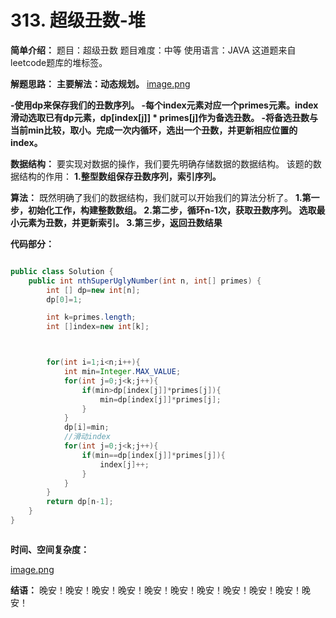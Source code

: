 # 313. 超级丑数-堆


**简单介绍：**
题目：超级丑数
题目难度：中等
使用语言：JAVA
这道题来自leetcode题库的堆标签。



**解题思路：**
**主要解法：动态规划。**
 [image.png](https://pic.leetcode-cn.com/9a4536684e94be81b9daf4cda57a3274c345359bc2f06da075e694f1f56d00d4-image.png)

**-使用dp来保存我们的丑数序列。
-每个index元素对应一个primes元素。index滑动选取已有dp元素，dp[index[j]] * primes[j]作为备选丑数。
-将备选丑数与当前min比较，取小。完成一次内循环，选出一个丑数，并更新相应位置的index。**



**数据结构：**
要实现对数据的操作，我们要先明确存储数据的数据结构。
该题的数据结构的作用：
**1.整型数组保存丑数序列，索引序列。**


**算法：**
既然明确了我们的数据结构，我们就可以开始我们的算法分析了。
**1.第一步，初始化工作，构建整数数组。
2.第二步，循环n-1次，获取丑数序列。
	选取最小元素为丑数，并更新索引。
3.第三步，返回丑数结果**






**代码部分：**

```java

public class Solution {
    public int nthSuperUglyNumber(int n, int[] primes) {
        int [] dp=new int[n];
        dp[0]=1;

        int k=primes.length;
        int []index=new int[k];



        for(int i=1;i<n;i++){
            int min=Integer.MAX_VALUE;
            for(int j=0;j<k;j++){
                if(min>dp[index[j]]*primes[j]){
                    min=dp[index[j]]*primes[j];
                }
            }
            dp[i]=min;
            //滑动index
            for(int j=0;j<k;j++){
                if(min==dp[index[j]]*primes[j]){
                    index[j]++;
                }
            }
        }
        return dp[n-1];
    }
}



```

**时间、空间复杂度：**


 [image.png](https://pic.leetcode-cn.com/6f91a723d63c233a900579510d16298b38e6fe474e2804bab03cbae9d1364cf1-image.png)






**结语：**
晚安！晚安！晚安！晚安！晚安！晚安！晚安！晚安！晚安！晚安！晚安！
